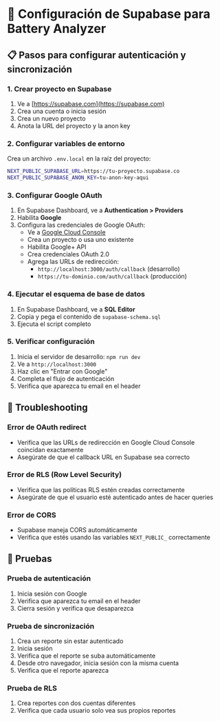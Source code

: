# 🔐 Configuración de Supabase para Battery Analyzer

## 📋 Pasos para configurar autenticación y sincronización

### 1. Crear proyecto en Supabase

1. Ve a [https://supabase.com](https://supabase.com)
2. Crea una cuenta o inicia sesión
3. Crea un nuevo proyecto
4. Anota la URL del proyecto y la anon key

### 2. Configurar variables de entorno

Crea un archivo `.env.local` en la raíz del proyecto:

```bash
NEXT_PUBLIC_SUPABASE_URL=https://tu-proyecto.supabase.co
NEXT_PUBLIC_SUPABASE_ANON_KEY=tu-anon-key-aqui
```

### 3. Configurar Google OAuth

1. En Supabase Dashboard, ve a **Authentication > Providers**
2. Habilita **Google**
3. Configura las credenciales de Google OAuth:
   - Ve a [Google Cloud Console](https://console.cloud.google.com)
   - Crea un proyecto o usa uno existente
   - Habilita Google+ API
   - Crea credenciales OAuth 2.0
   - Agrega las URLs de redirección:
     - `http://localhost:3000/auth/callback` (desarrollo)
     - `https://tu-dominio.com/auth/callback` (producción)

### 4. Ejecutar el esquema de base de datos

1. En Supabase Dashboard, ve a **SQL Editor**
2. Copia y pega el contenido de `supabase-schema.sql`
3. Ejecuta el script completo

### 5. Verificar configuración

1. Inicia el servidor de desarrollo: `npm run dev`
2. Ve a `http://localhost:3000`
3. Haz clic en "Entrar con Google"
4. Completa el flujo de autenticación
5. Verifica que aparezca tu email en el header

## 🔧 Troubleshooting

### Error de OAuth redirect
- Verifica que las URLs de redirección en Google Cloud Console coincidan exactamente
- Asegúrate de que el callback URL en Supabase sea correcto

### Error de RLS (Row Level Security)
- Verifica que las políticas RLS estén creadas correctamente
- Asegúrate de que el usuario esté autenticado antes de hacer queries

### Error de CORS
- Supabase maneja CORS automáticamente
- Verifica que estés usando las variables `NEXT_PUBLIC_` correctamente

## 🧪 Pruebas

### Prueba de autenticación
1. Inicia sesión con Google
2. Verifica que aparezca tu email en el header
3. Cierra sesión y verifica que desaparezca

### Prueba de sincronización
1. Crea un reporte sin estar autenticado
2. Inicia sesión
3. Verifica que el reporte se suba automáticamente
4. Desde otro navegador, inicia sesión con la misma cuenta
5. Verifica que el reporte aparezca

### Prueba de RLS
1. Crea reportes con dos cuentas diferentes
2. Verifica que cada usuario solo vea sus propios reportes
